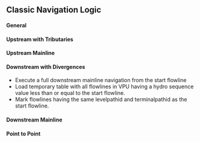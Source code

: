 ## Classic Navigation Logic

#### General

#### Upstream with Tributaries

#### Upstream Mainline

#### Downstream with Divergences

* Execute a full downstream mainline navigation from the start flowline
* Load temporary table with all flowlines in VPU having a hydro sequence value less than or equal to the start flowline.
* Mark flowlines having the same levelpathid and terminalpathid as the start flowline.


#### Downstream Mainline

#### Point to Point

